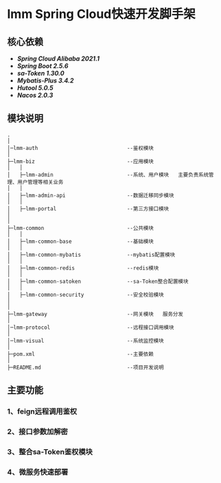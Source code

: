 # lmm Spring Cloud快速开发脚手架 #

## 核心依赖 ##

* ***Spring Cloud Alibaba 2021.1***
* ***Spring Boot   2.5.6***
* ***sa-Token 1.30.0***
* ***Mybatis-Plus 3.4.2***
* ***Hutool   5.0.5***
* ***Nacos 2.0.3***


## 模块说明 ##
````
.
│
│─lmm-auth                             --鉴权模块
│  
├─lmm-biz                              --应用模块
│   │
│   ├─lmm-admin                        --系统、用户模块   主要负责系统管理、用户管理等相关业务
│   │                                               
│   ├─lmm-admin-api                    --数据迁移同步模块
│   │                                                
│   ├─lmm-portal                       --第三方接口模块   
│                                                 
│
├─lmm-common                           --公共模块
│   │
│   ├─lmm-common-base                  --基础模块
│   │
│   ├─lmm-common-mybatis               --mybatis配置模块                                             
│   │
│   ├─lmm-common-redis                 --redis模块
│   │
│   ├─lmm-common-satoken               --sa-Token整合配置模块
│   │
│   ├─lmm-common-security              --安全校验模块 
│                                                   
│
├─lmm-gateway                          --网关模块   服务分发
│
│─lmm-protocol                         --远程接口调用模块
│
│─lmm-visual                           --系统监控模块
│
├─pom.xml                              --主要依赖
│                                  
├─README.md                            --项目开发说明

````

## 主要功能 ##

### 1、feign远程调用鉴权 ###

### 2、接口参数加解密 ###

### 3、整合sa-Token鉴权模块 ###

### 4、微服务快速部署 ###